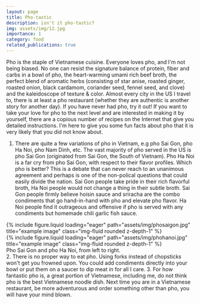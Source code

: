 ```yaml
---
layout: page
title: Pho-tastic
description: isn't it pho-tastic?
img: assets/img/12.jpg
importance: 1
category: food
related_publications: true
---
```


Pho is the staple of Vietnamese cuisine. Everyone loves pho, and I'm not being biased. No one can resist the signature balance of protein, fiber and carbs in a bowl of pho, the heart-warming umami rich beef broth, the perfect blend of aromatic herbs (consisting of star anise, roasted ginger, roasted onion, black cardamom, coriander seed, fennel seed, and clove) and the kaleidoscope of texture & color. Almost every city in the US I travel to, there is at least a pho restaurant (whether they are authentic is another story for another day). If you have never had pho, try it out! If you want to take your love for pho to the next level and are interested in making it by yourself, there are a copious number of recipes on the Internet that give you detailed instructions. I'm here to give you some fun facts about pho that it is very likely that you did not know about.
1. There are quite a few variations of pho in Vietnam, e.g pho Sai Gon, pho Ha Noi, pho Nam Dinh, etc. The vast majority of pho served in the US is pho Sai Gon (originated from Sai Gon, the South of Vietnam). Pho Ha Noi is a far cry from pho Sai Gon, with respect to their flavor profiles. Which pho is better? This is a debate that can never reach to an unanimous agreement and perhaps is one of the non-polical questions that could easily divide the nation. Sai Gon people take pride in their rich flavorful broth, Ha Noi people would not change a thing in their subtle broth. Sai Gon people firmly believe hoisin sauce and sriracha are the combo condiments that go hand-in-hand with pho and elevate pho flavor. Ha Noi people find it outrageous and offensive if pho is served with any condiments but homemade chili garlic fish sauce.
<div class="row">
    <div class="col-sm mt-3 mt-md-0">
        {% include figure.liquid loading="eager" path="assets/img/phosaigon.jpg" title="example image" class="img-fluid rounded z-depth-1" %}
    </div>
    <div class="col-sm mt-3 mt-md-0">
        {% include figure.liquid loading="eager" path="assets/img/phohanoi.jpg" title="example image" class="img-fluid rounded z-depth-1" %}
    </div>
</div>
<div class="caption">
    Pho Sai Gon and pho Ha Noi, from left to right.
</div>
2. There is no proper way to eat pho. Using forks instead of chopsticks won't get you frowned upon. You could add condiments directly into your bowl or put them on a saucer to dip meat in for all I care. 
3. For how fantastic pho is, a great portion of Vietnamese, including me, do not think pho is the best Vietnamese noodle dish. Next time you are in a Vietnamese restaurant, be more adventurous and order something other than pho, you will have your mind blown.
